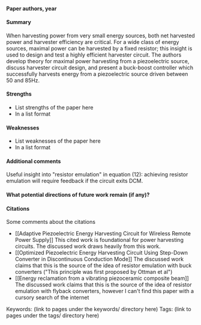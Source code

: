 #### Paper authors, year
#### Summary
When harvesting power from very small energy sources, both net harvested power and harvester efficiency are critical. For a wide class of energy sources, maximal power can be harvested by a fixed resistor; this insight is used to design and test a highly efficient harvester circuit. The authors develop theory for maximal power harvesting from a piezoelectric source, discuss harvester circuit design, and present a buck-boost controller which successfully harvests energy from a piezoelectric source driven between 50 and 85Hz.

#### Strengths
  - List strengths of the paper here
  - In a list format

#### Weaknesses
  - List weaknesses of the paper here
  - In a list format

#### Additional comments
Useful insight into "resistor emulation" in equation (12): achieving resistor emulation will require feedback if the circuit exits DCM.

#### What potential directions of future work remain (if any)?

#### Citations
Some comments about the citations
- [[Adaptive Piezoelectric Energy Harvesting Circuit for Wireless Remote Power Supply]]
  This cited work is foundational for power harvesting circuits. The discussed work draws heavily from this work.
- [[Optimized Piezoelectric Energy Harvesting Circuit Using Step-Down Converter in Discontinuous Conduction Mode]]
  The discussed work claims that this is the source of the idea of resistor emulation with buck converters ("This principle was first proposed by Ottman et al")
- [[Energy reclamation from a vibrating piezoceramic composite beam]]
  The discussed work claims that this is the source of the idea of resistor emulation with flyback converters, however I can't find this paper with a cursory search of the internet

Keywords: (link to pages under the keywords/ directory here)
Tags: (link to pages under the tags/ directory here)